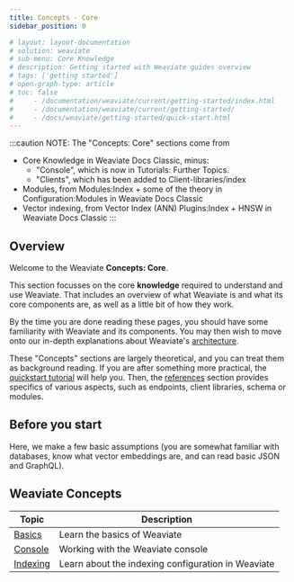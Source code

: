 ```yaml
---
title: Concepts - Core
sidebar_position: 0

# layout: layout-documentation
# solution: weaviate
# sub-menu: Core Knowledge
# description: Getting started with Weaviate guides overview
# tags: ['getting started']
# open-graph-type: article
# toc: false
#     - /documentation/weaviate/current/getting-started/index.html
#     - /documentation/weaviate/current/getting-started/
#     - /docs/weaviate/getting-started/quick-start.html
---
```


<!-- TODO: Remove explanatory header once layout review complete -->
:::caution NOTE:
The "Concepts: Core" sections come from
- Core Knowledge in Weaviate Docs Classic, minus:
  - "Console", which is now in Tutorials: Further Topics.
  - "Clients", which has been added to Client-libraries/index
- Modules, from Modules:Index + some of the theory in Configuration:Modules in Weaviate Docs Classic
- Vector indexing, from Vector Index (ANN) Plugins:Index + HNSW in Weaviate Docs Classic
:::

## Overview

Welcome to the Weaviate **Concepts: Core**.

This section focusses on the core **knowledge** required to understand and use Weaviate. That includes an overview of what Weaviate is and what its core components are, as well as a little bit of how they work. 

By the time you are done reading these pages, you should have some familiarity with Weaviate and its components. You may then wish to move onto our in-depth explanations about Weaviate's [architecture](../architecture/index.md).

These "Concepts" sections are largely theoretical, and you can treat them as background reading. If you are after something more practical, the [quickstart tutorial](../getting-started/index.md) will help you. Then, the [references](../references/index.md) section provides specifics of various aspects, such as endpoints, client libraries, schema or modules.

## Before you start 

Here, we make a few basic assumptions (you are somewhat familiar with databases, know what vector embeddings are, and can read basic JSON and GraphQL).

## Weaviate Concepts

| Topic | Description |
| --- | --- |
| [Basics](./basics.md) | Learn the basics of Weaviate |
| [Console](./console.md) | Working with the Weaviate console |
| [Indexing](./indexing.md) | Learn about the indexing configuration in Weaviate |